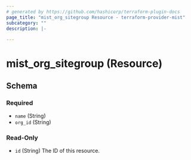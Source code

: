 ```yaml
---
# generated by https://github.com/hashicorp/terraform-plugin-docs
page_title: "mist_org_sitegroup Resource - terraform-provider-mist"
subcategory: ""
description: |-
  
---
```


# mist_org_sitegroup (Resource)





<!-- schema generated by tfplugindocs -->
## Schema

### Required

- `name` (String)
- `org_id` (String)

### Read-Only

- `id` (String) The ID of this resource.
